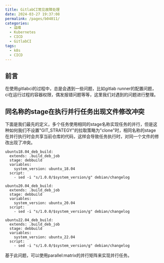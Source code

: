 ```yaml
---
title: GitlabCI常见故障处理
date: 2024-03-27 19:37:08
permalink: /pages/b04011/
categories:
  - 运维
  - Kubernetes
  - CICD
  - GitlabCI
tags:
  - k8s
  - CICD
---
```


## 前言
在使用gitlabci的过程中，总是会遇到一些问题，比如gitlab runner的配置问题，ci在运行过程的容器权限，偶发报错问题等等，这里我们对遇到的问题进行整理。

## 同名称的stage在执行并行任务出现文件修改冲突
下面是我们最先的定义，多个任务使用相同的stage名称实现任务的并行，但是这种如何我们不设置"GIT_STRATEGY"的拉取策略为"clone"时，相同名称的stage在并行执行时会共享当前仓库的代码，这样会导致任务执行时，对同一个文件的修改出现了冲突。

```
ubuntu18.04_deb_build:
  extends: .build_deb_job
  stage: debbuild
  variables: 
    system_version: ubuntu_18.04
  script:
    - sed -i "s/1.0.0/$system_version/g" debian/changelog

ubuntu20.04_deb_build:
  extends: .build_deb_job
  stage: debbuild
  variables: 
    system_version: ubuntu_20.04
  script:
    - sed -i "s/1.0.0/$system_version/g" debian/changelog

ubuntu22.04_deb_build:
  extends: .build_deb_job
  stage: debbuild
  variables: 
    system_version: ubuntu_22.04
  script:
    - sed -i "s/1.0.0/$system_version/g" debian/changelog
```
基于此问题，可以使用parallel:matrix的并行矩阵来实现并行任务。